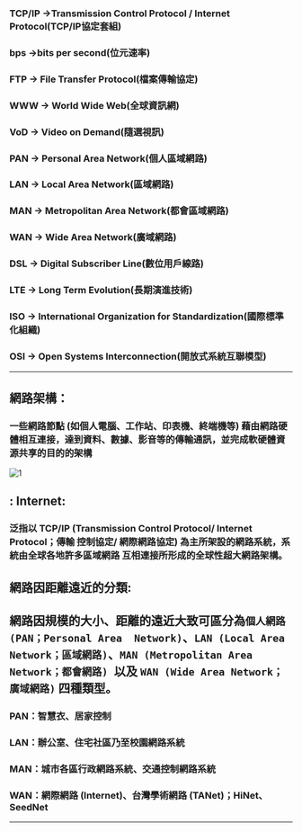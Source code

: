 ### TCP/IP ->Transmission Control Protocol / Internet Protocol(TCP/IP協定套組)

### bps ->bits per second(位元速率)

### FTP -> File Transfer Protocol(檔案傳輸協定)

### WWW -> World  Wide  Web(全球資訊網)

### VoD -> Video  on  Demand(隨選視訊)

### PAN -> Personal Area Network(個人區域網路)

### LAN -> Local Area Network(區域網路)

### MAN -> Metropolitan Area Network(都會區域網路)

### WAN -> Wide Area Network(廣域網路)

### DSL -> Digital Subscriber Line(數位用戶線路)

### LTE -> Long Term Evolution(長期演進技術)

### ISO -> International Organization for Standardization(國際標準化組織)

### OSI -> Open Systems  Interconnection(開放式系統互聯模型)

---
## 網路架構：
### 一些網路節點 (如個人電腦、工作站、印表機、終端機等) 藉由網路硬 體相互連接，達到資料、數據、影音等的傳輸通訊，並完成軟硬體資源共享的目的的架構
![1](https://i.ibb.co/Ttc5YVt/1.png)


## : Internet:
### 泛指以 TCP/IP (Transmission Control Protocol/ Internet Protocol；傳輸 控制協定/ 網際網路協定) 為主所架設的網路系統，系統由全球各地許多區域網路 互相連接所形成的全球性超大網路架構。

## 網路因距離遠近的分類:

## 網路因規模的大小、距離的遠近大致可區分為```個人網路 (PAN；Personal Area  Network)```、```LAN (Local Area Network；區域網路)```、```MAN (Metropolitan Area  Network；都會網路) ```以及 ```WAN (Wide Area Network；廣域網路)``` 四種類型。

### PAN：智慧衣、居家控制
### LAN：辦公室、住宅社區乃至校園網路系統
### MAN：城市各區行政網路系統、交通控制網路系統
### WAN：網際網路 (Internet)、台灣學術網路 (TANet)；HiNet、SeedNet

---






